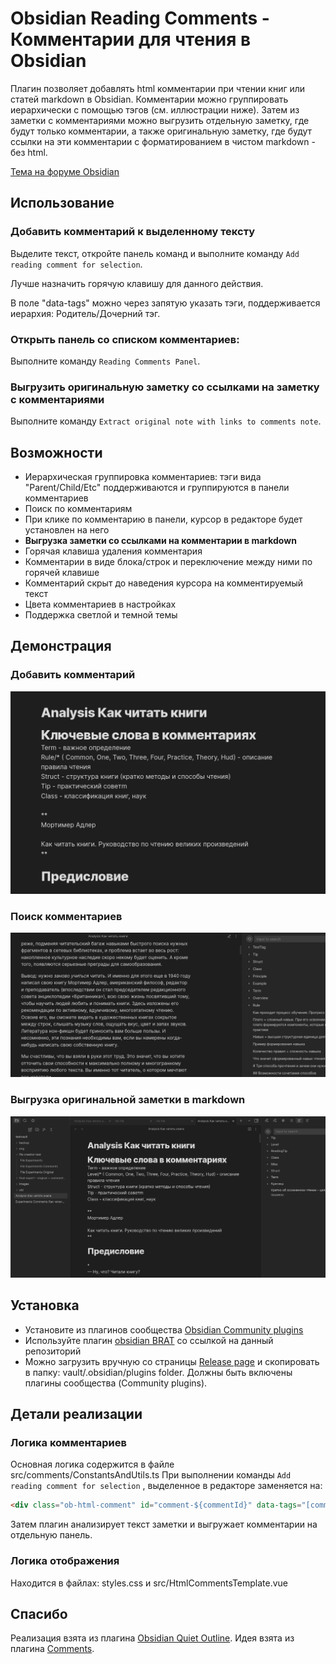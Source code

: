 # Obsidian Reading Comments - Комментарии для чтения в Obsidian

Плагин позволяет добавлять html комментарии при чтении книг или статей markdown в Obsidian. Комментарии можно группировать иерархически с помощью тэгов (см. иллюстрации ниже). Затем из заметки с комментариями можно выгрузить отдельную заметку, где будут только комментарии, а также оригинальную заметку, где будут ссылки на эти комментарии с форматированием в чистом markdown - без html.

[Тема на форуме Obsidian](https://forum.obsidian.md/t/new-plugin-obsidian-reading-comments/)

## Использование

### Добавить комментарий к выделенному тексту

Выделите текст, откройте панель команд и выполните команду `Add reading comment for selection`.

Лучше назначить горячую клавишу для данного действия.

В поле "data-tags" можно через запятую указать тэги, поддерживается иерархия: Родитель/Дочерний тэг.

### Открыть панель со списком комментариев:

Выполните команду `Reading Comments Panel`.

### Выгрузить оригинальную заметку со ссылками на заметку с комментариями

Выполните команду `Extract original note with links to comments note`.

## Возможности

- Иерархическая группировка комментариев: тэги вида "Parent/Child/Etc" поддерживаются и группируются в панели комментариев
- Поиск по комментариям
- При клике по комментарию в панели, курсор в редакторе будет установлен на него
- **Выгрузка заметки со ссылками на комментарии в markdown**
- Горячая клавиша удаления комментария
- Комментарии в виде блока/строк и переключение между ними по горячей клавише
- Комментарий скрыт до наведения курсора на комментируемый текст
- Цвета комментариев в настройках
- Поддержка светлой и темной темы

## Демонстрация

### Добавить комментарий

![Create comment](https://raw.githubusercontent.com/BumbrT/obsidian-reading-comments/master/resources/create-comment-ru.gif)

### Поиск комментариев

![Search comments](https://raw.githubusercontent.com/BumbrT/obsidian-reading-comments/master/resources/navigate-comment-ru.gif)

### Выгрузка оригинальной заметки в markdown

![Extract original note](https://raw.githubusercontent.com/BumbrT/obsidian-reading-comments/master/resources/extract-original-ru.gif)


## Установка

- Установите из плагинов сообщества [Obsidian Community plugins](https://obsidian.md/plugins?id=reading-comments)
- Используйте плагин [obsidian BRAT](https://github.com/TfTHacker/obsidian42-brat) со ссылкой на данный репозиторий
- Можно загрузить вручную со страницы [Release page](https://github.com/BumbrT/obsidian-reading-comments/releases) и скопировать в папку: vault/.obsidian/plugins folder. Должны быть включены плагины сообщества (Community plugins).

## Детали реализации

### Логика комментариев

Основная логика содержится в файле src/comments/ConstantsAndUtils.ts
 При выполнении команды `Add reading comment for selection` , выделенное в редакторе заменяется на:

```html
<div class="ob-html-comment" id="comment-${commentId}" data-tags="[comment,]"><span class="ob-html-comment-body">CommentPlaceholder</span>${htmlEscapedSelection}</div>
```

Затем плагин анализирует текст заметки и выгружает комментарии на отдельную панель.

### Логика отображения

Находится в файлах: styles.css и src/HtmlCommentsTemplate.vue

## Спасибо

Реализация взята из  плагина [Obsidian Quiet Outline](https://github.com/guopenghui/obsidian-quiet-outline).
Идея взята из плагина [Comments](https://github.com/Darakah/obsidian-comments-plugin).
